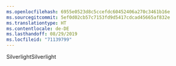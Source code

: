 ```yaml
---
ms.openlocfilehash: 6955e0523d8c5ccefdc60452406a270c3461b16e
ms.sourcegitcommit: 5ef0d02cb57c7153fd9d5417cdcad45665af832e
ms.translationtype: HT
ms.contentlocale: de-DE
ms.lasthandoff: 08/29/2019
ms.locfileid: "71139799"
---
```

<span data-ttu-id="c6457-101">Silverlight</span><span class="sxs-lookup"><span data-stu-id="c6457-101">Silverlight</span></span>